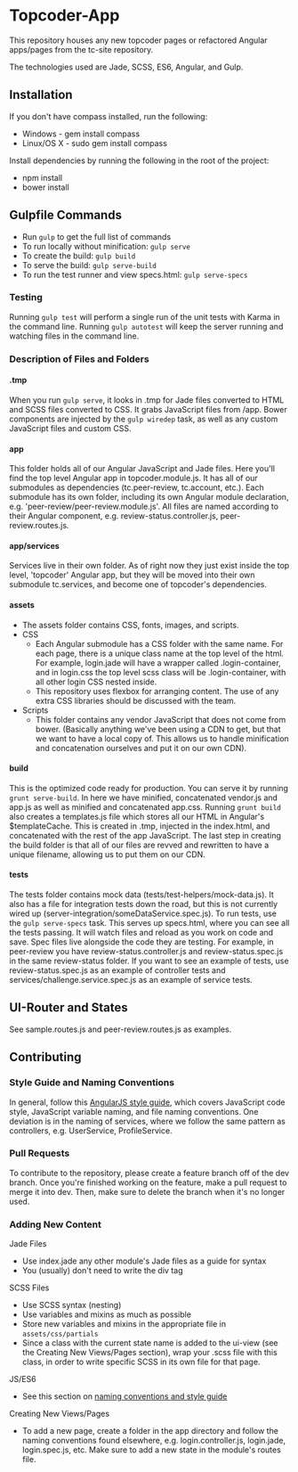 # Topcoder-App
This repository houses any new topcoder pages or refactored Angular apps/pages from the tc-site repository.

The technologies used are Jade, SCSS, ES6, Angular, and Gulp.

## Installation

If you don't have compass installed, run the following:
 - Windows - gem install compass
 - Linux/OS X - sudo gem install compass

Install dependencies by running the following in the root of the project:
 - npm install
 - bower install

## Gulpfile Commands
- Run `gulp` to get the full list of commands
- To run locally without minification: `gulp serve`
- To create the build: `gulp build`
- To serve the build: `gulp serve-build`
- To run the test runner and view specs.html: `gulp serve-specs`

### Testing

Running `gulp test` will perform a single run of the unit tests with Karma in the command line.
Running `gulp autotest` will keep the server running and watching files in the command line.

### Description of Files and Folders

#### .tmp
When you run `gulp serve`, it looks in .tmp for Jade files converted to HTML and SCSS files converted to CSS. It grabs JavaScript files from /app. Bower components are injected by the `gulp wiredep` task, as well as any custom JavaScript files and custom CSS.

#### app
This folder holds all of our Angular JavaScript and Jade files. Here you'll find the top level Angular app in topcoder.module.js. It has all of our submodules as dependencies (tc.peer-review, tc.account, etc.). Each submodule has its own folder, including its own Angular module declaration, e.g. 'peer-review/peer-review.module.js'. All files are named according to their Angular component, e.g. review-status.controller.js, peer-review.routes.js.

#### app/services
Services live in their own folder. As of right now they just exist inside the top level, 'topcoder' Angular app, but they will be moved into their own submodule tc.services, and become one of topcoder's dependencies.

#### assets
  - The assets folder contains CSS, fonts, images, and scripts.
  - CSS
    - Each Angular submodule has a CSS folder with the same name. For each page, there is a unique class name at the top level of the html. For example, login.jade will have a wrapper called .login-container, and in login.css the top level scss class will be .login-container, with all other login CSS nested inside.
    - This repository uses flexbox for arranging content. The use of any extra CSS libraries should be discussed with the team.
  - Scripts
    - This folder contains any vendor JavaScript that does not come from bower. (Basically anything we've been using a CDN to get, but that we want to have a local copy of. This allows us to handle minification and concatenation ourselves and put it on our own CDN).

#### build
This is the optimized code ready for production. You can serve it by running `grunt serve-build`. In here we have minified, concatenated vendor.js and app.js as well as minified and concatenated app.css. Running `grunt build` also creates a templates.js file which stores all our HTML in Angular's $templateCache. This is created in .tmp, injected in the index.html, and concatenated with the rest of the app JavaScript. The last step in creating the build folder is that all of our files are revved and rewritten to have a unique filename, allowing us to put them on our CDN.

#### tests
The tests folder contains mock data (tests/test-helpers/mock-data.js). It also has a file for integration tests down the road, but this is not currently wired up (server-integration/someDataService.spec.js). To run tests, use the `gulp serve-specs` task. This serves up specs.html, where you can see all the tests passing. It will watch files and reload as you work on code and save. Spec files live alongside the code they are testing. For example, in peer-review you have review-status.controller.js and review-status.spec.js in the same review-status folder. If you want to see an example of tests, use review-status.spec.js as an example of controller tests and services/challenge.service.spec.js as an example of service tests.

## UI-Router and States
See sample.routes.js and peer-review.routes.js as examples.

## Contributing

### Style Guide and Naming Conventions

In general, follow this [AngularJS style guide](https://github.com/johnpapa/angular-styleguide), which covers JavaScript code style, JavaScript variable naming, and file naming conventions. One deviation is in the naming of services, where we follow the same pattern as controllers, e.g. UserService, ProfileService.

### Pull Requests

To contribute to the repository, please create a feature branch off of the dev branch. Once you're finished working on the feature, make a pull request to merge it into dev. Then, make sure to delete the branch when it's no longer used.

### Adding New Content

Jade Files
  - Use index.jade any other module's Jade files as a guide for syntax
  - You (usually) don't need to write the div tag

SCSS Files
  - Use SCSS syntax (nesting)
  - Use variables and mixins as much as possible
  - Store new variables and mixins in the appropriate file in `assets/css/partials`
  - Since a class with the current state name is added to the ui-view (see the Creating New Views/Pages section), wrap your .scss file with this class, in order to write specific SCSS in its own file for that page.

JS/ES6
  - See this section on [naming conventions and style guide](https://github.com/appirio-tech/topcoder-app/blob/dev/README.md#style-guide-and-naming-conventions)

Creating New Views/Pages
  - To add a new page, create a folder in the app directory and follow the naming conventions found elsewhere, e.g. login.controller.js, login.jade, login.spec.js, etc.  Make sure to add a new state in the module's routes file.
